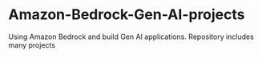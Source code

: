 # Amazon-Bedrock-Gen-AI-projects
Using Amazon Bedrock and build Gen AI applications. Repository includes many projects
